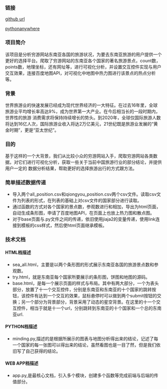 ### 链接
[github url](https://github.com/LXRjiayou/Python)

[pythonanywhere](xinru5python.pythonanywhere.com)

### 项目简介
该项目是分析穷游网站东南亚各国的旅游状况，为要去东南亚旅游的用户提供一个更好的选择平台。爬取了穷游网站的东南亚各个国家的著名旅游景点，count数，points数，地理坐标，还有网址等，进行可视化分析，并设置交互控件实现与用户交互效果，连接百度地图API，对可视化中地图中热力图进行该景点的热点分析等。
### 背景
世界旅游业的快速发展已经成为现代世界经济的一大特征。在过去16年里，全球旅游业平均增长率高达9%，成为世界第一大产业。在今后相当长的一段时期内，世界性的旅游
消费需求将保持持续增长的势头。到2020年，全球仅国际旅游人数将达到16亿人次，国际旅游业收入将达2万亿美元，21世纪既是旅游业发展的“黄金时期”，更是“亚太世纪”。
### 目的
基于这样的一个大背景，我们从比较小众的穷游网站入手，爬取穷游网站各类数据，对它们进行可视化分析，获取一些关于当前中国旅游行业的部分结论，并提供用户一定的
数据分析结果，帮助更好的选择旅游出行的方式跟方法。
### 简单描述数据传递
* 导入两个all_position.csv和qiongyou_position.csv两个csv文件。读取csv文件为列表的形式，在列表的基础上对csv文件的国家部分进行读取。
* 通过函数的方式对各个国家的景点数，参观数进行和相加，导出为html页面，自动生成条形图，申请了百度地图API，在页面上也放上热力图和散点图。
* 对于base页面与.py文件之间的传递，依旧使用jiaja2的变量传递，使用link连接到模板的css样式，然后使html页面继承模板。

### 技术文档
#### HTML档描述
* sea_all.html，主要是以两个条形图的形式展示东南亚各国的旅游景点数和参观数。
* try.html，就是东南亚每个国家所要展示的条形图，饼图和地图的源码。
* base.html，是每一个展示页面的样式与布局。其中有两大部分，一个为表头部分，放置了十一个交互控件，分别是东南亚和东南亚的十个国家的跳转按钮，该控件有达到一个交互的效果，鼠标悬停时可以做到两个submit按钮的交换；另一个部分为背景部分，背景采用了动态的星空背景。在这里的十一个交互控件，相当于就是十一个url，分别跳转到东南亚的十个国家和一个总的东南亚url.

#### PYTHON档描述
* minding.py,描述的是根据所展示的图表与地图分析得出来的结论，记述了每一个国家的每一张图可以得出来的结论，虽然看图也是一目了然，但是我们依旧写了自己获得的结论。
#### WEB APP档描述
* app.py,是最核心文档，引入多个模块，创建多个函数等完成前端与后端的传值部分。
